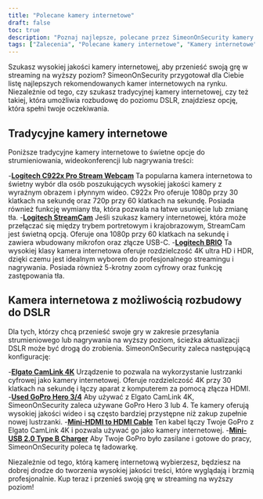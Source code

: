 ```yaml
---
title: "Polecane kamery internetowe"
draft: false
toc: true
description: "Poznaj najlepsze, polecane przez SimeonOnSecurity kamery internetowe do wszystkich potrzeb związanych ze strumieniowaniem. Wybieraj spośród tradycyjnych kamer internetowych, takich jak Logitech C922x Pro Stream Webcam, Logitech StreamCam i Logitech BRIO, lub wybierz kamerę internetową ze ścieżką aktualizacji do DSLR, używając Elgato CamLink 4K z używanym GoPro Hero 3 4, kablem Mini-HDMI do HDMI i ładowarką Mini-USB 2.0 typu B. Kup teraz najlepsze kamery internetowe na rynku."
tags: ["Zalecenia", "Polecane kamery internetowe", "Kamery internetowe", "Tradycyjne kamery internetowe", "Ścieżka aktualizacji kamery internetowej do lustra cyfrowego", "Logitech C922x Pro Stream Webcam", "Logitech StreamCam", "Logitech BRIO", "Elgato CamLink 4K", "Go Pro Hero 3 4", "Kabel Mini-HDMI do HDMI", "Ładowarka Mini-USB 2.0 Typ B"]
---
```

 Szukasz wysokiej jakości kamery internetowej, aby przenieść swoją grę w streaming na wyższy poziom? SimeonOnSecurity przygotował dla Ciebie listę najlepszych rekomendowanych kamer internetowych na rynku. Niezależnie od tego, czy szukasz tradycyjnej kamery internetowej, czy też takiej, która umożliwia rozbudowę do poziomu DSLR, znajdziesz opcję, która spełni twoje oczekiwania.

## Tradycyjne kamery internetowe

Poniższe tradycyjne kamery internetowe to świetne opcje do strumieniowania, wideokonferencji lub nagrywania treści:

-[**Logitech C922x Pro Stream Webcam**](https://amzn.to/37P4FMN) Ta popularna kamera internetowa to świetny wybór dla osób poszukujących wysokiej jakości kamery z wyraźnym obrazem i płynnym wideo. C922x Pro oferuje 1080p przy 30 klatkach na sekundę oraz 720p przy 60 klatkach na sekundę. Posiada również funkcję wymiany tła, która pozwala na łatwe usunięcie lub zmianę tła.
-[**Logitech StreamCam**](https://amzn.to/2SQUWAA) Jeśli szukasz kamery internetowej, która może przełączać się między trybem portretowym i krajobrazowym, StreamCam jest świetną opcją. Oferuje ona 1080p przy 60 klatkach na sekundę i zawiera wbudowany mikrofon oraz złącze USB-C.
-[**Logitech BRIO**](https://amzn.to/2uQPjcn) Ta wysokiej klasy kamera internetowa oferuje rozdzielczość 4K ultra HD i HDR, dzięki czemu jest idealnym wyborem do profesjonalnego streamingu i nagrywania. Posiada również 5-krotny zoom cyfrowy oraz funkcję zastępowania tła.

## Kamera internetowa z możliwością rozbudowy do DSLR

Dla tych, którzy chcą przenieść swoje gry w zakresie przesyłania strumieniowego lub nagrywania na wyższy poziom, ścieżka aktualizacji DSLR może być drogą do zrobienia. SimeonOnSecurity zaleca następującą konfigurację:

-[**Elgato CamLink 4K**](https://amzn.to/3oFugAi) Urządzenie to pozwala na wykorzystanie lustrzanki cyfrowej jako kamery internetowej. Oferuje rozdzielczość 4K przy 30 klatkach na sekundę i łączy aparat z komputerem za pomocą złącza HDMI.
-[**Used GoPro Hero 3/4**](https://www.ebay.com/sch/i.html?_nkw=Used+GoPro+HERO+4+Black+Edition) Aby używać z Elgato CamLink 4K, SimeonOnSecurity zaleca używane GoPro Hero 3 lub 4. Te kamery oferują wysokiej jakości wideo i są często bardziej przystępne niż zakup zupełnie nowej lustrzanki.
-[**Mini-HDMI to HDMI Cable**](https://amzn.to/2N1AL2J) Ten kabel łączy Twoje GoPro z Elgato CamLink 4K i pozwala używać go jako kamery internetowej.
-[**Mini-USB 2.0 Type B Charger**](https://amzn.to/2XyN5t5) Aby Twoje GoPro było zasilane i gotowe do pracy, SimeonOnSecurity poleca tę ładowarkę.

Niezależnie od tego, którą kamerę internetową wybierzesz, będziesz na dobrej drodze do tworzenia wysokiej jakości treści, które wyglądają i brzmią profesjonalnie. Kup teraz i przenieś swoją grę w streaming na wyższy poziom!
